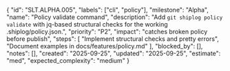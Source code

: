 {
  "id": "SLT.ALPHA.005",
  "labels": ["cli", "policy"],
  "milestone": "Alpha",
  "name": "Policy validate command",
  "description": "Add `git shiplog policy validate` with jq-based structural checks for the working .shiplog/policy.json.",
  "priority": "P2",
  "impact": "catches broken policy before publish",
  "steps": [
    "Implement structural checks and pretty errors",
    "Document examples in docs/features/policy.md"
  ],
  "blocked_by": [],
  "notes": [],
  "created": "2025-09-25",
  "updated": "2025-09-25",
  "estimate": "med",
  "expected_complexity": "medium"
}
